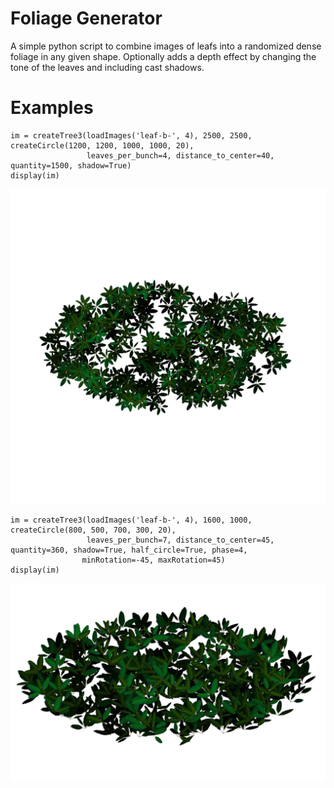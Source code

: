 # Foliage Generator

A simple python script to combine images of leafs into a randomized dense foliage in any given shape. Optionally adds a depth effect by 
changing the tone of the leaves and including cast shadows.

# Examples
```
im = createTree3(loadImages('leaf-b-', 4), 2500, 2500, createCircle(1200, 1200, 1000, 1000, 20),
                 leaves_per_bunch=4, distance_to_center=40, quantity=1500, shadow=True)
display(im)
```

![A circular buch](tree1.png)

```
im = createTree3(loadImages('leaf-b-', 4), 1600, 1000, createCircle(800, 500, 700, 300, 20),
                 leaves_per_bunch=7, distance_to_center=45, quantity=360, shadow=True, half_circle=True, phase=4,
                minRotation=-45, maxRotation=45)
display(im)
```

![A circular buch withs leaves in a semicircular pattern](tree4.png)

